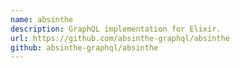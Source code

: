 ```yaml
---
name: absinthe
description: GraphQL implementation for Elixir.
url: https://github.com/absinthe-graphql/absinthe
github: absinthe-graphql/absinthe
---
```



